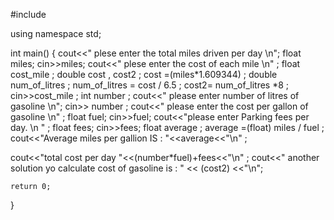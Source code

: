 #include <iostream>

using namespace std;

int main()
{
   cout<<" plese enter the total miles driven per day \n";
float miles;
cin>>miles;
cout<<" plese enter the cost of each mile \n" ;
float cost_mile ;
double cost , cost2 ;
cost =(miles*1.609344) ;
double num_of_litres ;
num_of_litres = cost / 6.5 ;
cost2= num_of_litres *8 ;
cin>>cost_mile ;
int number ;
cout<<" please enter number of litres of gasoline \n";
cin>> number ;
cout<<" please enter the cost per gallon of gasoline \n" ;
float  fuel;
cin>>fuel;
cout<<"please enter Parking fees per day. \n " ;
float  fees;
cin>>fees;
float average ;
average =(float) miles / fuel ;
cout<<"Average miles per gallion IS : "<<average<<"\n" ;

cout<<"total cost per day "<<(number*fuel)+fees<<"\n" ;
cout<<" another solution yo calculate cost of gasoline is : " << (cost2) <<"\n";


    return 0;
}
